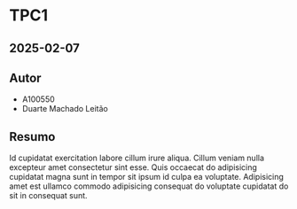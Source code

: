 # TPC1

## 2025-02-07

## Autor

- A100550
- Duarte Machado Leitão

## Resumo

Id cupidatat exercitation labore cillum irure aliqua. Cillum veniam nulla excepteur amet consectetur sint esse. Quis occaecat do adipisicing cupidatat magna sunt in tempor sit ipsum id culpa ea voluptate. Adipisicing amet est ullamco commodo adipisicing consequat do voluptate cupidatat do sit in consequat sunt.
